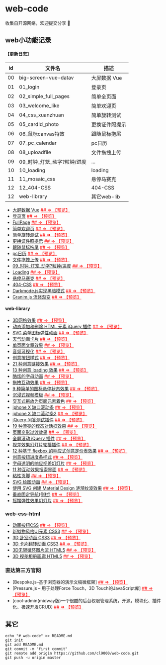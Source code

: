 # web-code

收集自开源网络，欢迎提交分享 🎉

## web小功能记录

#### 【更新日志】

| id | 文件名 | 描述 |
| --- | --- | --
| 00 | big-screen-vue-datav | 大屏数据 Vue|
| 01 | 01_login | 登录页 |
| 02 | 02_simple_full_pages | 简单全页面 |
| 03 | 03_welcome_like | 简单欢迎页 |
| 04 | 04_css_xuanzhuan | 简单旋转测试 |
| 05 | 05_cardId_photo | 更换证件照提示 |
| 06 | 06_鼠标canvas特效 | 跟随鼠标拖尾 |
| 07 | 07_pc_calendar | pc日历 |
| 08 | 08_uploadfile | 文件拖拽上传 |
| 09 | 09_时钟_灯笼_动字?粒钟/进度 | ... |
| 10 | 10_loading | loading |
| 11 | 11_mosaic_css | 悬停马赛克 |
| 12 | 12_404-CSS | 404-CSS |
| 12 | web-library | 其它web-lib |



* [大屏数据 Vue](big-screen-vue-datav ) <a style="color: red" href="http://cl9000.gitee.io/web-code/big-screen-vue-datav/"> ## => 【预览】</a>
* [登录页](01_login) <a style="color: red" href="http://cl9000.gitee.io/web-code/01_login/"> ## => 【预览】</a>
* [FullPage](02_simple_full_pages) <a style="color: red" href="http://cl9000.gitee.io/web-code/02_simple_full_pages/"> ## => 【预览】</a>
* [简单欢迎页](03_welcome_like) <a style="color: red" href="http://cl9000.gitee.io/web-code/03_welcome_like/"> ## => 【预览】</a>
* [简单旋转测试](04_css_xuanzhuan) <a style="color: red" href="http://cl9000.gitee.io/web-code/04_css_xuanzhuan/"> ## => 【预览】</a>
* [更换证件照提示](05_cardId_photo) <a style="color: red" href="http://cl9000.gitee.io/web-code/05_cardId_photo/"> ## => 【预览】</a>
* [跟随鼠标拖尾](06_鼠标canvas特效) <a style="color: red" href="http://cl9000.gitee.io/web-code/06_鼠标canvas特效/"> ## => 【预览】</a>
* [pc日历](07_pc_calendar) <a style="color: red" href="http://cl9000.gitee.io/web-code/07_pc_calendar/"> ## => 【预览】</a>
* [文件拖拽上传](08_uploadfile) <a style="color: red" href="http://cl9000.gitee.io/web-code/08_uploadfile/"> ## => 【预览】</a>
* [09_时钟_灯笼_动字?粒钟/进度](09_时钟_灯笼_动字?粒钟/进度) <a style="color: red" href="http://cl9000.gitee.io/web-code/web-library/3DGridEffect/"> ## => 【预览】</a>
* [Loading](10_loading) <a style="color: red" href="http://cl9000.gitee.io/web-code/10_loading/"> ## => 【预览】</a>
* [悬停马赛克](11_mosaic_css) <a style="color: red" href="http://cl9000.gitee.io/web-code/11_mosaic_css/"> ## => 【预览】</a>
* [404-CSS](12_404-CSS) <a style="color: red" href="http://cl9000.gitee.io/web-code/12_404-CSS/"> ## => 【预览】</a>
* [Darkmode.js实现黑暗模式](13_darkmodejs) <a style="color: red" href="http://cl9000.gitee.io/web-code/13_darkmodejs/"> ## => 【预览】</a>
* [Granim.js 流体渐变](granim.js) <a style="color: red" href="https://sarcadass.github.io/granim.js/"> ## => 【预览】</a>

#### web-library
* [3D网格效果](web-library/3DGridEffect) <a style="color: red" href="http://cl9000.gitee.io/web-code/web-library/3DGridEffect/"> ## => 【预览】</a>
* [动态添加和删除 HTML 元素 jQuery 插件](web-library/addel) <a style="color: red" href="http://cl9000.gitee.io/web-code/web-library/addel/"> ## => 【预览】</a>
* [SVG 菜单图标弹性动画](web-library/AnimatedMenuIcon) <a style="color: red" href="http://cl9000.gitee.io/web-code/web-library/AnimatedMenuIcon/"> ## => 【预览】</a>
* [天气动画卡片](web-library/AnimatedWeatherCards) <a style="color: red" href="http://cl9000.gitee.io/web-code/web-library/AnimatedWeatherCards/"> ## => 【预览】</a>
* [单页面文章效果](web-library/ArticleIntroEffects) <a style="color: red" href="http://cl9000.gitee.io/web-code/web-library/ArticleIntroEffects/"> ## => 【预览】</a>
* [音频可视化](web-library/AudioVisualizers) <a style="color: red" href="http://cl9000.gitee.io/web-code/web-library/AudioVisualizers/"> ## => 【预览】</a>
* [创意按钮样式](web-library/CreativeButtons) <a style="color: red" href="http://cl9000.gitee.io/web-code/web-library/CreativeButtons/"> ## => 【预览】</a>
* [21 种创意链接效果](web-library/CreativeLinkEffects) <a style="color: red" href="http://cl9000.gitee.io/web-code/web-library/CreativeLinkEffects/"> ## => 【预览】</a>
* [13 种创意 loading 效果](web-library/CreativeLoadingEffects) <a style="color: red" href="http://cl9000.gitee.io/web-code/web-library/CreativeLoadingEffects/"> ## => 【预览】</a>
* [酷炫的字母动画](web-library/DecorativeLetterAnimations) <a style="color: red" href="http://cl9000.gitee.io/web-code/web-library/DecorativeLetterAnimations/"> ## => 【预览】</a>
* [拖拽互动效果](web-library/DragDropInteractions) <a style="color: red" href="http://cl9000.gitee.io/web-code/web-library/DragDropInteractions/"> ## => 【预览】</a>
* [9 种简单的图标悬停状态效果](web-library/IconHoverEffects) <a style="color: red" href="http://cl9000.gitee.io/web-code/web-library/IconHoverEffects/"> ## => 【预览】</a>
* [沉浸式视频模板](web-library/immersive-video-template) <a style="color: red" href="http://cl9000.gitee.io/web-code/web-library/immersive-video-template/"> ## => 【预览】</a>
* [交互式拖放为页面元素着色](web-library/InteractiveColoringConcept) <a style="color: red" href="http://cl9000.gitee.io/web-code/web-library/InteractiveColoringConcept/"> ## => 【预览】</a>
* [iphone X 缺口滚动条](web-library/iphone-notch-scroll) <a style="color: red" href="http://cl9000.gitee.io/web-code/web-library/iphone-notch-scroll/"> ## => 【预览】</a>
* [iphone X 缺口滚动条2](web-library/iphone-notch-scroll-2) <a style="color: red" href="http://cl9000.gitee.io/web-code/web-library/iphone-notch-scroll-2/"> ## => 【预览】</a>
* [jQuery 问答测试插件](web-library/jQuery-Quiz) <a style="color: red" href="http://cl9000.gitee.io/web-code/web-library/jQuery-Quiz/"> ## => 【预览】</a>
* [19 种漂亮的模态对话框效果](web-library/ModalWindowEffects) <a style="color: red" href="http://cl9000.gitee.io/web-code/web-library/ModalWindowEffects/"> ## => 【预览】</a>
* [页面变形过渡效果](web-library/MorphingPageTransition) <a style="color: red" href="http://cl9000.gitee.io/web-code/web-library/MorphingPageTransition/"> ## => 【预览】</a>
* [全屏滚动 jQuery 插件](web-library/pagePiling.js) <a style="color: red" href="http://cl9000.gitee.io/web-code/web-library/pagePiling.js/"> ## => 【预览】</a>
* [视差效果幻灯片轮播插件](web-library/parallax-Flickity) <a style="color: red" href="http://cl9000.gitee.io/web-code/web-library/parallax-Flickity/"> ## => 【预览】</a>
* [12 种基于 flexbox 的响应式创意定价表效果](web-library/PricingTablesInspiration) <a style="color: red" href="http://cl9000.gitee.io/web-code/web-library/PricingTablesInspiration/"> ## => 【预览】</a>
* [创意按钮进度条样式](web-library/ProgressButtonStyles) <a style="color: red" href="http://cl9000.gitee.io/web-code/web-library/ProgressButtonStyles/"> ## => 【预览】</a>
* [字母透明的响应视差幻灯片](web-library/ResponsiveParallaxDrag-Slider) <a style="color: red" href="http://cl9000.gitee.io/web-code/web-library/ResponsiveParallaxDrag-Slider/"> ## => 【预览】</a>
* [11 种互动效果搜索界面](web-library/SearchUIEffects) <a style="color: red" href="http://cl9000.gitee.io/web-code/web-library/SearchUIEffects/"> ## => 【预览】</a>
* [粘性页脚](web-library/sticky-footers) <a style="color: red" href="http://cl9000.gitee.io/web-code/web-library/sticky-footers/"> ## => 【预览】</a>
* [SVG 绘图动画](web-library/SVGDrawingAnimation) <a style="color: red" href="http://cl9000.gitee.io/web-code/web-library/SVGDrawingAnimation/"> ## => 【预览】</a>
* [使用 SVG 创建 Material Design 涟漪纹波效果](web-library/svgripples) <a style="color: red" href="http://cl9000.gitee.io/web-code/web-library/svgripples/"> ## => 【预览】</a>
* [垂直固定导航(侧栏)](web-library/vertical-fixed-navigation) <a style="color: red" href="http://cl9000.gitee.io/web-code/web-library/vertical-fixed-navigation/"> ## => 【预览】</a>
* [摇摆弹性效果幻灯片](web-library/WobblySlideshowEffect) <a style="color: red" href="http://cl9000.gitee.io/web-code/web-library/WobblySlideshowEffect/"> ## => 【预览】</a>

### web-css-html
* [动画按钮CSS](web-css-html/css3-animated-buttons) <a style="color: red" href="http://cl9000.gitee.io/web-code/web-css-html/css3-animated-buttons/"> ## => 【预览】</a>
* [新拟物风格UI元素 CSS3](web-css-html/css3-neumorphic-elements) <a style="color: red" href="http://cl9000.gitee.io/web-code/web-css-html/css3-neumorphic-elements/"> ## => 【预览】</a>
* [3D 卧室动画 CSS3](web-css-html/css3-3d-bedroom) <a style="color: red" href="http://cl9000.gitee.io/web-code/web-css-html/css3-3d-bedroom/"> ## => 【预览】</a>
* [3D 卡片翻转动画 CSS3](web-css-html/css3-3d-card-rotate) <a style="color: red" href="http://cl9000.gitee.io/web-code/web-css-html/css3-3d-card-rotate/"> ## => 【预览】</a>
* [3D无限循环图片流 HTML5](web-css-html/html5-3d-infinite-flow) <a style="color: red" href="http://cl9000.gitee.io/web-code/web-css-html/html5-3d-infinite-flow/"> ## => 【预览】</a>
* [3D 视差相册画廊 HTML5](web-css-html/html5-3d-parallax-photos) <a style="color: red" href="http://cl9000.gitee.io/web-code/web-css-html/html5-3d-parallax-photos/"> ## => 【预览】</a>





### 直达第三方官网
* [Bespoke.js–基于浏览器的演示文稿微框架] <a style="color: red" href="http://markdalgleish.com/projects/bespoke.js/"> ## => 【预览】</a>
* [Pressure.js – 用于处理Force Touch，3D Touch的JavaScript库] <a style="color: red" href="https://pressurejs.com/"> ## => 【预览】</a> 
* [cool-admin(midway版)一个很酷的后台权限管理系统，开源，模块化、插件化、极速开发CRUD] <a style="color: red" href="https://gitee.com/cl9000/cool-admin-midway"> ## => 【预览】</a> 





## 其它
```
echo "# web-code" >> README.md
git init
git add README.md
git commit -m "first commit"
git remote add origin https://github.com/cl9000/web-code.git
git push -u origin master
```
